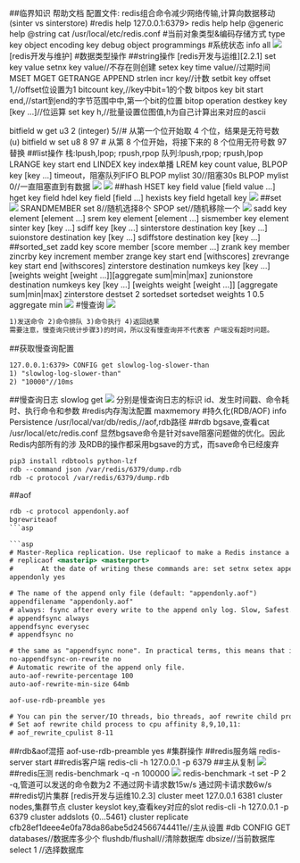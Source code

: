 ##临界知识
帮助文档
配置文件:[](https://raw.githubusercontent.com/redis/redis/6.0/redis.conf)
redis组合命令减少网络传输,计算向数据移动(sinter vs sinterstore)
#redis help
127.0.0.1:6379> redis help
help @generic
help @string
cat /usr/local/etc/redis.conf
#当前对象类型&编码存储方式
type key
object encoding key
debug object programmings
#系统状态
info all
![](.z_04_分布式_redis_01_常见命令_帮助命令_数据库操作_hash分槽_images/7e910cd3.png)
[redis开发与维护]
#数据类型操作
##string操作
[redis开发与运维][2.2.1]
set key value
setnx key value//不存在则创建
setex key  time value//过期时间
MSET
MGET
GETRANGE
APPEND
strlen
incr key//计数
setbit key offset 1,//offset位设置为1
bitcount key,//key中bit=1的个数
bitpos key bit start end,//start到end的字节范围中中,第一个bit的位置
bitop operation destkey key [key ...]//位运算
set key h,//批量设置位图值,h为自己计算出来对应的ascii 


bitfield w get u3 2 (integer) 5//# 从第一个位开始取 4 个位，结果是无符号数 (u)
bitfield w set u8 8 97 # 从第 8 个位开始，将接下来的 8 个位用无符号数 97 替换
##list操作
栈:lpush,lpop; rpush,rpop
队列:lpush,rpop; rpush,lpop
LRANGE key start end
LINDEX key index单播
LREM key count value,
BLPOP key [key ...] timeout，阻塞队列FIFO
BLPOP mylist 30//阻塞30s
BLPOP mylist 0//一直阻塞直到有数据
![](.z_04_分布式_redis_01_常见命令_帮助命令_数据库操作_hash分槽_images/ab3d20cf.png)
![](.z_04_分布式_redis_01_常见命令_帮助命令_数据库操作_hash分槽_images/2da2620e.png)
##hash
HSET key field value [field value ...]
hget key field
hdel key field [field ...]
hexists key field
hgetall key
![](.z_04_分布式_redis_01_常见命令_帮助命令_数据库操作_hash分槽_images/30a9204f.png) 
##set
![](.z_04_分布式_redis_01_常见命令_帮助命令_数据库操作_hash分槽_images/5d8f7524.png)
SRANDMEMBER set 8//随机选择8个
SPOP set//随机移除一个
![](.z_04_分布式_redis_01_常见命令_帮助命令_数据库操作_hash分槽_images/d3ef1f09.png)
sadd key element [element ...]
srem key element [element ...]
sismember key element
sinter key [key ...]
sdiff key [key ...]
sinterstore destination key [key ...] 
suionstore destination key [key ...] 
sdiffstore destination key [key ...]
##sorted_set
zadd key score member [score member ...]
zrank key member
zincrby key increment member
zrange key start end [withscores]
zrevrange key start end [withscores]
zinterstore destination numkeys key [key ...] [weights weight [weight ...]][aggregate sum|min|max]
zunionstore destination numkeys key [key ...] [weights weight [weight ...]] [aggregate sum|min|max]
zinterstore destset 2 sortedset sortedset weights 1 0.5 aggregate min
![](.z_04_分布式_redis_01_常见命令_帮助命令_数据库操作_hash分槽_images/e0dcd3af.png)
#慢查询
![](.z_04_分布式_redis_01_常见命令_帮助命令_数据库操作_hash分槽_images/90882bfd.png)

```asp
1)发送命令 2)命令排队 3)命令执行 4)返回结果
需要注意，慢查询只统计步骤3)的时间，所以没有慢查询并不代表客 户端没有超时问题。

```

##获取慢查询配置
```asp
127.0.0.1:6379> CONFIG get slowlog-log-slower-than
1) "slowlog-log-slower-than"
2) "10000"//10ms
```
##慢查询日志
slowlog get
![](.z_04_分布式_redis_01_常见命令_帮助命令_数据库操作_hash分槽_images/e3601790.png)
分别是慢查询日志的标识 id、发生时间戳、命令耗时、执行命令和参数
#redis内存淘汰配置
maxmemory
#持久化(RDB/AOF)
info Persistence
/usr/local/var/db/redis,//aof,rdb路径
##rdb
[](https://github.com/sripathikrishnan/redis-rdb-tools )
bgsave,查看cat /usr/local/etc/redis.conf
显然bgsave命令是针对save阻塞问题做的优化。因此Redis内部所有的涉 及RDB的操作都采用bgsave的方式，而save命令已经废弃
```asp
pip3 install rdbtools python-lzf
rdb --command json /var/redis/6379/dump.rdb
rdb -c protocol /var/redis/6379/dump.rdb
```
##aof
```asp
rdb -c protocol appendonly.aof
bgrewriteaof
```asp

```asp
# Master-Replica replication. Use replicaof to make a Redis instance a copy of
# replicaof <masterip> <masterport>
#       At the date of writing these commands are: set setnx setex append
appendonly yes
```
```asp
# The name of the append only file (default: "appendonly.aof")
appendfilename "appendonly.aof"
# always: fsync after every write to the append only log. Slow, Safest.
# appendfsync always
appendfsync everysec
# appendfsync no
```
```asp
# the same as "appendfsync none". In practical terms, this means that it is
no-appendfsync-on-rewrite no
# Automatic rewrite of the append only file.
auto-aof-rewrite-percentage 100
auto-aof-rewrite-min-size 64mb

aof-use-rdb-preamble yes

# You can pin the server/IO threads, bio threads, aof rewrite child process, and
# Set aof rewrite child process to cpu affinity 8,9,10,11:
# aof_rewrite_cpulist 8-11
```
##rdb&aof混搭
aof-use-rdb-preamble yes
#集群操作
##redis服务端
redis-server start
##redis客户端
redis-cli -h 127.0.0.1 -p 6379
##主从复制
![](.z_04_分布式_redis_01_常见命令_帮助命令_数据库操作_hash分槽_images/e6feb9f3.png)
##redis压测
redis-benchmark -q -n 100000
![](.z_04_分布式_redis_常见命令_images/d7c37f6f.png)
redis-benchmark -t set -P 2 -q,管道可以发送的命令数为2
不通过网卡请求数15w/s
通过网卡请求数6w/s
##redis切片集群
[](https://www.cnblogs.com/zackku/p/10094940.html)
[redis开发与运维10.2.3]
cluster meet 127.0.0.1 6381
cluster nodes,集群节点
cluster keyslot key,查看key对应的slot
redis-cli -h 127.0.0.1 -p 6379 cluster addslots {0...5461}
cluster replicate cfb28ef1deee4e0fa78da86abe5d24566744411e//主从设置
#db
CONFIG GET databases//数据库多少个
flushdb/flushall//清除数据库
dbsize//当前数据库
select 1 //选择数据库
